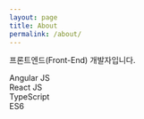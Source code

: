 ```yaml
---
layout: page
title: About
permalink: /about/
---
```


프론트엔드(Front-End) 개발자입니다.

Angular JS  
React JS  
TypeScript  
ES6